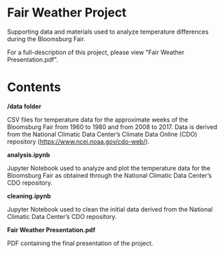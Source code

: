 # Fair Weather Project
Supporting data and materials used to analyze temperature differences during the Bloomsburg Fair.

For a full-description of this project, please view "Fair Weather Presentation.pdf".

# Contents
<b>/data folder</b>

CSV files for temperature data for the approximate weeks of the Bloomsburg Fair from 1960 to 1980 and from 2008 to 2017. Data is derived from the National Climatic Data Center’s Climate Data Online (CDO) repository (https://www.ncei.noaa.gov/cdo-web/).

<b>analysis.ipynb</b>

Jupyter Notebook used to analyze and plot the temperature data for the Bloomsburg Fair as obtained through the National Climatic Data Center’s CDO repository.

<b>cleaning.ipynb</b>

Jupyter Notebook used to clean the initial data derived from the National Climatic Data Center’s CDO repository.

<b>Fair Weather Presentation.pdf</b>

PDF containing the final presentation of the project.
